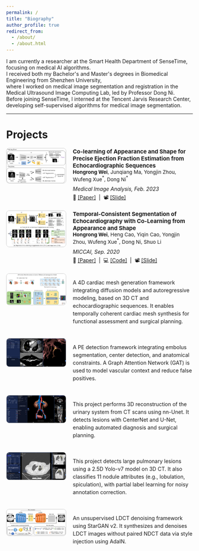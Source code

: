```yaml
---
permalink: /
title: "Biography"
author_profile: true
redirect_from: 
  - /about/
  - /about.html
---
```


I am currently a researcher at the Smart Health Department of SenseTime, focusing on medical AI algorithms.  
I received both my Bachelor's and Master's degrees in Biomedical Engineering from Shenzhen University,  
where I worked on medical image segmentation and registration in the Medical Ultrasound Image Computing Lab, led by Professor Dong Ni.  
Before joining SenseTime, I interned at the Tencent Jarvis Research Center, developing self-supervised algorithms for medical image segmentation.

---

<div style="clear: both; width: 100%; margin-top: 2em;">
  <h1>Projects</h1>

  <!-- Project 1 -->
  <div style="display: flex; align-items: flex-start; margin-bottom: 1.5em;">
    <div style="flex: 0 0 160px; margin-right: 20px;">
      <img src="/images/MCLAS_v2.png" alt="project image" style="width: 100%; border-radius: 8px; border: 1px solid #ccc;">
    </div>
    <div style="flex: 1;">
      <p style="margin: 0; font-size: 15px; font-weight: bold;">
        Co-learning of Appearance and Shape for Precise Ejection Fraction Estimation from Echocardiographic Sequences
      </p>
      <p style="margin: 0 0 10px 0; font-size: 13.5px;">
        <strong>Hongrong Wei</strong>, Junqiang Ma, Yongjin Zhou, Wufeng Xue<sup>*</sup>, Dong Ni<sup>*</sup>
      </p>
      <p style="margin: 2px 0 5px 0; font-size: 14px; font-style: italic;">
        Medical Image Analysis, Feb. 2023
      </p>
      <p style="margin: 0;">
        🔗 <a href="https://www.sciencedirect.com/science/article/abs/pii/S1361841522003140" target="_blank">[Paper]</a>
        &nbsp;|&nbsp;
        📽️ <a href="https://docs.google.com/presentation/d/1KKNQotp5UvlFZur5TJqgwO4XwMqdQxAv/edit?usp=drive_link" target="_blank">[Slide]</a>
      </p>
    </div>
  </div>

  <!-- Project 2 -->
  <div style="display: flex; align-items: flex-start; margin-bottom: 1.5em;">
    <div style="flex: 0 0 160px; margin-right: 20px;">
      <img src="/images/CLAS.png" alt="project image" style="width: 100%; border-radius: 8px; border: 1px solid #ccc;">
    </div>
    <div style="flex: 1;">
      <p style="margin: 0; font-size: 15px; font-weight: bold;">
        Temporal-Consistent Segmentation of Echocardiography with Co-Learning from Appearance and Shape
      </p>
      <p style="margin: 0 0 10px 0; font-size: 13.5px;">
        <strong>Hongrong Wei</strong>, Heng Cao, Yiqin Cao, Yongjin Zhou, Wufeng Xue<sup>*</sup>, Dong Ni, Shuo Li
      </p>
      <p style="margin: 2px 0 5px 0; font-size: 14px; font-style: italic;">
        MICCAI, Sep. 2020
      </p>
      <p style="margin: 0;">
        🔗 <a href="https://link.springer.com/chapter/10.1007/978-3-030-59713-9_60" target="_blank">[Paper]</a>
        &nbsp;|&nbsp;
        💻 <a href="https://github.com/tumuzhuantoujun/CLAS-Pytorch" target="_blank">[Code]</a>
        &nbsp;|&nbsp;
        📽️ <a href="https://docs.google.com/presentation/d/105LcKMORfRmEWY4mm6QtJwjWjFET2rWH/edit?usp=drive_link" target="_blank">[Slide]</a>
      </p>
    </div>
  </div>

  <!-- Project 3 -->
  <div style="display: flex; align-items: flex-start; margin-bottom: 1.5em;">
    <div style="flex: 0 0 160px; margin-right: 20px;">
      <img src="/images/heart4d.png" alt="project image" style="width: 100%; border-radius: 8px; border: 1px solid #ccc;">
    </div>
    <div style="flex: 1; font-size: 14px; line-height: 1.5;">
      <p>
        A 4D cardiac mesh generation framework integrating diffusion models and autoregressive modeling, based on 3D CT and echocardiographic sequences.
        It enables temporally coherent cardiac mesh synthesis for functional assessment and surgical planning.
      </p>
    </div>
  </div>

  <!-- Project 4 -->
  <div style="display: flex; align-items: flex-start; margin-bottom: 1.5em;">
    <div style="flex: 0 0 160px; margin-right: 20px;">
      <img src="/images/PE.png" alt="project image" style="width: 100%; border-radius: 8px; border: 1px solid #ccc;">
    </div>
    <div style="flex: 1; font-size: 14px; line-height: 1.5;">
      <p>
        A PE detection framework integrating embolus segmentation, center detection, and anatomical constraints.
        A Graph Attention Network (GAT) is used to model vascular context and reduce false positives.
      </p>
    </div>
  </div>

  <!-- Project 5 -->
  <div style="display: flex; align-items: flex-start; margin-bottom: 1.5em;">
    <div style="flex: 0 0 160px; margin-right: 20px;">
      <img src="/images/uro.png" alt="project image" style="width: 100%; border-radius: 8px; border: 1px solid #ccc;">
    </div>
    <div style="flex: 1; font-size: 14px; line-height: 1.5;">
      <p>
        This project performs 3D reconstruction of the urinary system from CT scans using nn-Unet. 
        It detects lesions with CenterNet and U-Net, enabling automated diagnosis and surgical planning.
      </p>
    </div>
  </div>

  <!-- Project 6 -->
  <div style="display: flex; align-items: flex-start; margin-bottom: 1.5em;">
    <div style="flex: 0 0 160px; margin-right: 20px;">
      <img src="/images/nodule.png" alt="project image" style="width: 100%; border-radius: 8px; border: 1px solid #ccc;">
    </div>
    <div style="flex: 1; font-size: 14px; line-height: 1.5;">
      <p>
        This project detects large pulmonary lesions using a 2.5D Yolo-v7 model on 3D CT. 
        It also classifies 11 nodule attributes (e.g., lobulation, spiculation), with partial label learning for noisy annotation correction.
      </p>
    </div>
  </div>

  <!-- Project 7 -->
  <div style="display: flex; align-items: flex-start; margin-bottom: 1.5em;">
    <div style="flex: 0 0 160px; margin-right: 20px;">
      <img src="/images/CT_denoise.png" alt="project image" style="width: 100%; border-radius: 8px; border: 1px solid #ccc;">
    </div>
    <div style="flex: 1; font-size: 14px; line-height: 1.5;">
      <p>
        An unsupervised LDCT denoising framework using StarGAN v2. 
        It synthesizes and denoises LDCT images without paired NDCT data via style injection using AdaIN.
      </p>
    </div>
  </div>

</div>
